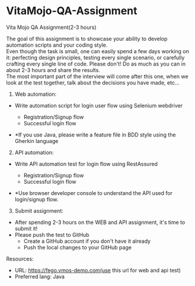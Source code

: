 # VitaMojo-QA-Assignment

Vita Mojo QA Assignment(2-3 hours) 


The goal of this assignment is to showcase your ability to develop automation scripts and your coding style.\
Even though the task is small, one can easily spend a few days working on it: perfecting design principles, testing every single scenario, or carefully crafting every single line of code. Please don't! Do as much as you can in about 2-3 hours and share the results.\
The most important part of the interview will come after this one, when we look at the test together, talk about the decisions you have made, etc...

1. Web automation: 
* Write automation script for login user flow using Selenium webdriver
  * Registration/Signup flow 
  * Successful login flow 

* *If you use Java, please write a feature file in BDD style using the Gherkin language

2. API automation: 
* Write API automation test for login flow using RestAssured  
   * Registration/Signup flow 
   * Successful login flow 

* *Use browser developer console to understand the API used for login/signup flow. 

3. Submit assignment: 
* After spending 2-3 hours on the WEB and API assignment, it's time to submit it! 
* Please push the test to GitHub
   *  Create a GitHub account if you don't have it already 
   *  Push the local changes to your GitHub page


Resources: 
* URL: https://fego.vmos-demo.com(use this url for web and api test) 
* Preferred lang: Java 	
